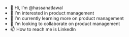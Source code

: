 - 👋 Hi, I’m @hassanatlawal
- 👀 I’m interested in product management 
- 🌱 I’m currently learning more on product management 
- 💞️ I’m looking to collaborate on product management 
- 📫 How to reach me is LinkedIn 

<!---
hassanatlawal/hassanatlawal is a ✨ special ✨ repository because its `README.md` (this file) appears on your GitHub profile.
You can click the Preview link to take a look at your changes.
--->
